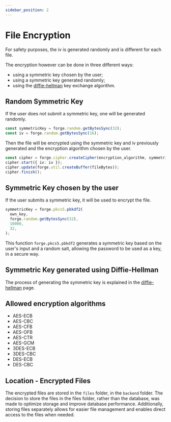 ```yaml
---
sidebar_position: 2
---
```


# File Encryption

For safety purposes, the iv is generated randomly and is different for each file.

The encryption however can be done in three different ways:

- using a symmetric key chosen by the user;
- using a symmetric key generated randomly;
- using the [diffie-hellman](../extras/diffie-hell) key exchange algorithm.

## Random Symmetric Key

If the user does not submit a symmetric key, one will be generated randomly.

```typescript title="Generating symmetric key and iv"
const symmetricKey = forge.random.getBytesSync(32);
const iv = forge.random.getBytesSync(16);
```

Then the file will be encrypted using the symmetric key and iv previously generated and the encryption algorithm chosen by the user.

```typescript title="File encryption"
const cipher = forge.cipher.createCipher(encryption_algorithm, symmetricKey);
cipher.start({ iv: iv });
cipher.update(forge.util.createBuffer(fileBytes));
cipher.finish();
```

## Symmetric Key chosen by the user

If the user submits a symmetric key, it will be used to encrypt the file.

```typescript title="Creating symmetric key based on user input"
symmetricKey = forge.pkcs5.pbkdf2(
  own_key,
  forge.random.getBytesSync(32),
  10000,
  32,
);
```

This function `forge.pkcs5.pbkdf2` generates a symmetric key based on the user's input and a random salt,
allowing the password to be used as a key, in a secure way.

## Symmetric Key generated using Diffie-Hellman

The process of generating the symmetric key is explained in the [diffie-hellman](../extras/diffie-hell) page.

## Allowed encryption algorithms

- AES-ECB
- AES-CBC
- AES-CFB
- AES-OFB
- AES-CTR
- AES-GCM
- 3DES-ECB
- 3DES-CBC
- DES-ECB
- DES-CBC

## Location - Encrypted Files

The encrypted files are stored in the `files` folder, in the `backend` folder.
The decision to store the files in the files folder, rather than the database, was made to optimize storage and improve database performance. Additionally, storing files separately allows for easier file management and enables direct access to the files when needed.
